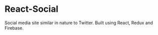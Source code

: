 # React-Social
 Social media site similar in nature to Twitter. Built using React, Redux and Firebase.
